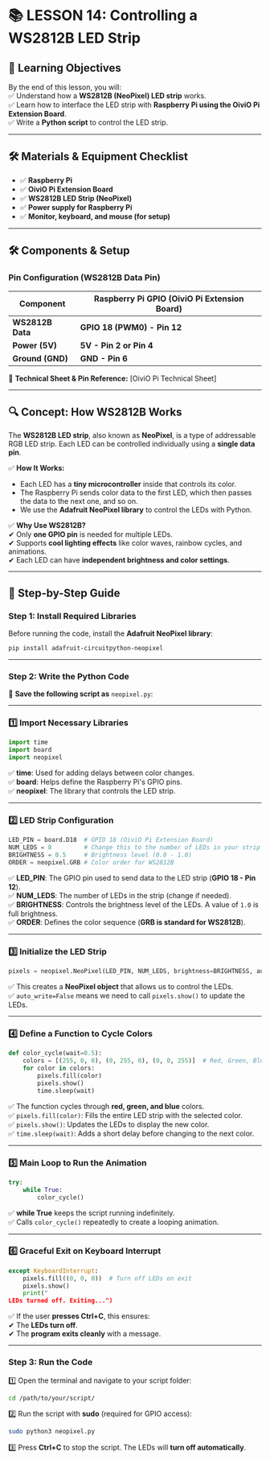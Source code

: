 # 📚 LESSON 14: Controlling a WS2812B LED Strip  

## 🎯 Learning Objectives  
By the end of this lesson, you will:  
✅ Understand how a **WS2812B (NeoPixel) LED strip** works.  
✅ Learn how to interface the LED strip with **Raspberry Pi using the OiviO Pi Extension Board**.  
✅ Write a **Python script** to control the LED strip.  

---

## 🛠️ Materials & Equipment Checklist  
- ✅ **Raspberry Pi**  
- ✅ **OiviO Pi Extension Board**  
- ✅ **WS2812B LED Strip (NeoPixel)**  
- ✅ **Power supply for Raspberry Pi**  
- ✅ **Monitor, keyboard, and mouse (for setup)**  

---

## 🛠️ Components & Setup  

### **Pin Configuration (WS2812B Data Pin)**  

| **Component**  | **Raspberry Pi GPIO (OiviO Pi Extension Board)** |
|---------------|-----------------------------------|
| **WS2812B Data**  | **GPIO 18 (PWM0) - Pin 12**  |
| **Power (5V)** | **5V - Pin 2 or Pin 4**  |
| **Ground (GND)** | **GND - Pin 6**  |

🔗 **Technical Sheet & Pin Reference:** [OiviO Pi Technical Sheet]  

---

## 🔍 Concept: How WS2812B Works  

The **WS2812B LED strip**, also known as **NeoPixel**, is a type of addressable RGB LED strip. Each LED can be controlled individually using a **single data pin**.  

✅ **How It Works:**  
- Each LED has a **tiny microcontroller** inside that controls its color.  
- The Raspberry Pi sends color data to the first LED, which then passes the data to the next one, and so on.  
- We use the **Adafruit NeoPixel library** to control the LEDs with Python.  

✅ **Why Use WS2812B?**  
✔ Only **one GPIO pin** is needed for multiple LEDs.  
✔ Supports **cool lighting effects** like color waves, rainbow cycles, and animations.  
✔ Each LED can have **independent brightness and color settings**.  

---

## 🚀 Step-by-Step Guide  

### **Step 1: Install Required Libraries**  
Before running the code, install the **Adafruit NeoPixel library**:  

```bash
pip install adafruit-circuitpython-neopixel
```

---

### **Step 2: Write the Python Code**  

📜 **Save the following script as** `neopixel.py`:  

---

### **1️⃣ Import Necessary Libraries**  
```python
import time
import board
import neopixel
```
✅ **time**: Used for adding delays between color changes.  
✅ **board**: Helps define the Raspberry Pi's GPIO pins.  
✅ **neopixel**: The library that controls the LED strip.  

---

### **2️⃣ LED Strip Configuration**  
```python
LED_PIN = board.D18  # GPIO 18 (OiviO Pi Extension Board)
NUM_LEDS = 8         # Change this to the number of LEDs in your strip
BRIGHTNESS = 0.5     # Brightness level (0.0 - 1.0)
ORDER = neopixel.GRB # Color order for WS2812B
```
✅ **LED_PIN**: The GPIO pin used to send data to the LED strip (**GPIO 18 - Pin 12**).  
✅ **NUM_LEDS**: The number of LEDs in the strip (change if needed).  
✅ **BRIGHTNESS**: Controls the brightness level of the LEDs. A value of `1.0` is full brightness.  
✅ **ORDER**: Defines the color sequence (**GRB is standard for WS2812B**).  

---

### **3️⃣ Initialize the LED Strip**  
```python
pixels = neopixel.NeoPixel(LED_PIN, NUM_LEDS, brightness=BRIGHTNESS, auto_write=False, pixel_order=ORDER)
```
✅ This creates a **NeoPixel object** that allows us to control the LEDs.  
✅ `auto_write=False` means we need to call `pixels.show()` to update the LEDs.  

---

### **4️⃣ Define a Function to Cycle Colors**  
```python
def color_cycle(wait=0.5):
    colors = [(255, 0, 0), (0, 255, 0), (0, 0, 255)]  # Red, Green, Blue
    for color in colors:
        pixels.fill(color)
        pixels.show()
        time.sleep(wait)
```
✅ The function cycles through **red, green, and blue** colors.  
✅ `pixels.fill(color)`: Fills the entire LED strip with the selected color.  
✅ `pixels.show()`: Updates the LEDs to display the new color.  
✅ `time.sleep(wait)`: Adds a short delay before changing to the next color.  

---

### **5️⃣ Main Loop to Run the Animation**  
```python
try:
    while True:
        color_cycle()
```
✅ **while True** keeps the script running indefinitely.  
✅ Calls `color_cycle()` repeatedly to create a looping animation.  

---

### **6️⃣ Graceful Exit on Keyboard Interrupt**  
```python
except KeyboardInterrupt:
    pixels.fill((0, 0, 0))  # Turn off LEDs on exit
    pixels.show()
    print("
LEDs turned off. Exiting...")
```
✅ If the user **presses Ctrl+C**, this ensures:  
✔ The **LEDs turn off**.  
✔ The **program exits cleanly** with a message.  

---

### **Step 3: Run the Code**  

1️⃣ Open the terminal and navigate to your script folder:  
   ```bash
   cd /path/to/your/script/
   ```  
2️⃣ Run the script with **sudo** (required for GPIO access):  
   ```bash
   sudo python3 neopixel.py
   ```  
3️⃣ Press **Ctrl+C** to stop the script. The LEDs will **turn off automatically**.  
